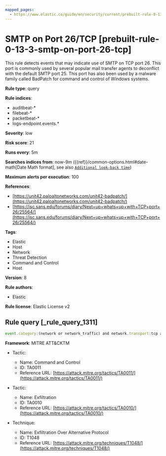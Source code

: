 ```yaml
---
mapped_pages:
  - https://www.elastic.co/guide/en/security/current/prebuilt-rule-0-13-3-smtp-on-port-26-tcp.html
---
```


# SMTP on Port 26/TCP [prebuilt-rule-0-13-3-smtp-on-port-26-tcp]

This rule detects events that may indicate use of SMTP on TCP port 26. This port is commonly used by several popular mail transfer agents to deconflict with the default SMTP port 25. This port has also been used by a malware family called BadPatch for command and control of Windows systems.

**Rule type**: query

**Rule indices**:

* auditbeat-*
* filebeat-*
* packetbeat-*
* logs-endpoint.events.*

**Severity**: low

**Risk score**: 21

**Runs every**: 5m

**Searches indices from**: now-9m ({{ref}}/common-options.html#date-math[Date Math format], see also [`Additional look-back time`](docs-content://solutions/security/detect-and-alert/create-detection-rule.md#rule-schedule))

**Maximum alerts per execution**: 100

**References**:

* [https://unit42.paloaltonetworks.com/unit42-badpatch/](https://unit42.paloaltonetworks.com/unit42-badpatch/)
* [https://isc.sans.edu/forums/diary/Next+up+whats+up+with+TCP+port+26/25564/](https://isc.sans.edu/forums/diary/Next+up+whats+up+with+TCP+port+26/25564/)

**Tags**:

* Elastic
* Host
* Network
* Threat Detection
* Command and Control
* Host

**Version**: 8

**Rule authors**:

* Elastic

**Rule license**: Elastic License v2

## Rule query [_rule_query_1311]

```js
event.category:(network or network_traffic) and network.transport:tcp and (destination.port:26 or (event.dataset:zeek.smtp and destination.port:26))
```

**Framework**: MITRE ATT&CKTM

* Tactic:

    * Name: Command and Control
    * ID: TA0011
    * Reference URL: [https://attack.mitre.org/tactics/TA0011/](https://attack.mitre.org/tactics/TA0011/)

* Tactic:

    * Name: Exfiltration
    * ID: TA0010
    * Reference URL: [https://attack.mitre.org/tactics/TA0010/](https://attack.mitre.org/tactics/TA0010/)

* Technique:

    * Name: Exfiltration Over Alternative Protocol
    * ID: T1048
    * Reference URL: [https://attack.mitre.org/techniques/T1048/](https://attack.mitre.org/techniques/T1048/)



